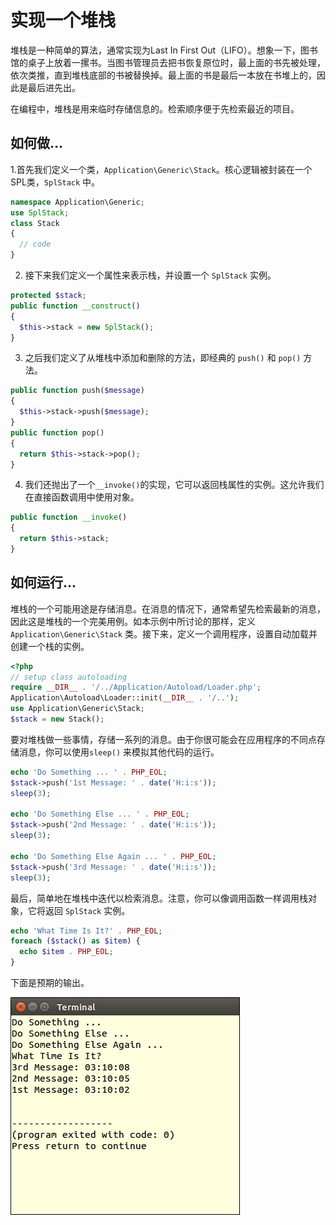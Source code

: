 # 实现一个堆栈

堆栈是一种简单的算法，通常实现为Last In First Out（LIFO）。想象一下，图书馆的桌子上放着一摞书。当图书管理员去把书恢复原位时，最上面的书先被处理，依次类推，直到堆栈底部的书被替换掉。最上面的书是最后一本放在书堆上的，因此是最后进先出。

在编程中，堆栈是用来临时存储信息的。检索顺序便于先检索最近的项目。

## 如何做...

1.首先我们定义一个类，`Application\Generic\Stack`。核心逻辑被封装在一个SPL类，`SplStack` 中。

```php
namespace Application\Generic;
use SplStack;
class Stack
{
  // code
}
```

2. 接下来我们定义一个属性来表示栈，并设置一个 `SplStack` 实例。

```php
protected $stack;
public function __construct()
{
  $this->stack = new SplStack();
}
```

3. 之后我们定义了从堆栈中添加和删除的方法，即经典的 `push()` 和 `pop()` 方法。

```php
public function push($message)
{
  $this->stack->push($message);
}
public function pop()
{
  return $this->stack->pop();
}
```

4. 我们还抛出了一个`__invoke()`的实现，它可以返回栈属性的实例。这允许我们在直接函数调用中使用对象。

```php
public function __invoke()
{
  return $this->stack;
}
```

## 如何运行...

堆栈的一个可能用途是存储消息。在消息的情况下，通常希望先检索最新的消息，因此这是堆栈的一个完美用例。如本示例中所讨论的那样，定义 `Application\Generic\Stack` 类。接下来，定义一个调用程序，设置自动加载并创建一个栈的实例。

```php
<?php
// setup class autoloading
require __DIR__ . '/../Application/Autoload/Loader.php';
Application\Autoload\Loader::init(__DIR__ . '/..');
use Application\Generic\Stack;
$stack = new Stack();
```

要对堆栈做一些事情，存储一系列的消息。由于你很可能会在应用程序的不同点存储消息，你可以使用`sleep()` 来模拟其他代码的运行。

```php
echo 'Do Something ... ' . PHP_EOL;
$stack->push('1st Message: ' . date('H:i:s'));
sleep(3);

echo 'Do Something Else ... ' . PHP_EOL;
$stack->push('2nd Message: ' . date('H:i:s'));
sleep(3);

echo 'Do Something Else Again ... ' . PHP_EOL;
$stack->push('3rd Message: ' . date('H:i:s'));
sleep(3);
```

最后，简单地在堆栈中迭代以检索消息。注意，你可以像调用函数一样调用栈对象，它将返回 `SplStack` 实例。

```php
echo 'What Time Is It?' . PHP_EOL;
foreach ($stack() as $item) {
  echo $item . PHP_EOL;
}
```

下面是预期的输出。

![](../../.gitbook/assets/image%20%28125%29.png)

